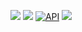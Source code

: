 ![](https://github.com/fanrunqi/ZxingView/blob/master/pic/zxingviewpic.jpg)
[![](https://jitpack.io/v/fanrunqi/ZxingView.svg)](https://jitpack.io/#fanrunqi/ZxingView)   [![API](https://img.shields.io/badge/API-21%2B-brightgreen.svg?style=flat)](https://android-arsenal.com/api?level=21)   ![](https://camo.githubusercontent.com/5f9501523be31839513e7bb60aae627d10f09a30/68747470733a2f2f7472617669732d63692e6f72672f43796d436861642f4261736552656379636c6572566965774164617074657248656c7065722e7376673f6272616e63683d6d6173746572)

